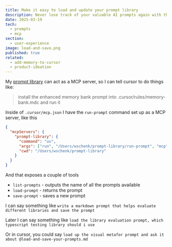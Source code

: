 ```yaml
---
title: Make it easy to load and update your prompt library
description: Never lose track of your valuable AI prompts again with this elegant solution for maintaining a personal prompt library. The system provides simple commands to list, load, and save prompts, making it effortless to reuse and iterate on your most effective conversation starters.
date: 2025-03-19
tech:
  - prompts
  - mcp
section:
  - user-experience
image: load-and-save.png
published: true
related:
  - add-memory-to-cursor
  - product-ideation
---
```


My [prompt library](https://github.com/The-Focus-AI/prompt-library) can act as a MCP server, so I can tell cursor to do things like:

> install the enhanced memory bank prompt into .cursor/rules/memory-bank.mdc and run it

Inside of `.cursor/mcp.json` I have the `run-prompt` command set up as a MCP server, like this

```json
{
  "mcpServers": {
    "prompt-library": {
      "command": "uv",
      "args": ["run", "/Users/wschenk/prompt-library/run-prompt", "mcp"],
      "cwd": "/Users/wschenk/prompt-library"
    }
  }
}
```

And that exposes a couple of tools

- `list-prompts` - outputs the name of all the prompts available
- `load-prompt` - returns the prompt
- `save-prompt` - saves a new prompt

I can say something like `write a markdown prompt that helps evaluate different libraries and save the prompt`

Later I can say something like `load the library evaluation prompt, which typescript testing library should i use`

Or in cursor, you could say `load up the visual metafor prompt and ask it about @load-and-save-your-prompts.md`
